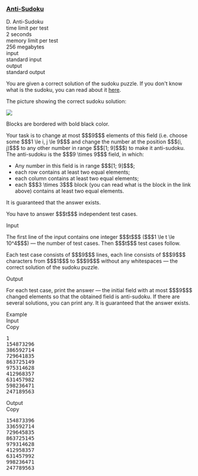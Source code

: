 <h3><a href="https://codeforces.com/contest/1335/problem/D" target="_blank" rel="noopener noreferrer">Anti-Sudoku</a></h3>

<div class="header"><div class="title">D. Anti-Sudoku</div><div class="time-limit"><div class="property-title">time limit per test</div>2 seconds</div><div class="memory-limit"><div class="property-title">memory limit per test</div>256 megabytes</div><div class="input-file input-standard"><div class="property-title">input</div>standard input</div><div class="output-file output-standard"><div class="property-title">output</div>standard output</div></div><div><p>You are given a correct solution of the sudoku puzzle. If you don't know what is the sudoku, you can read about it <a href="http://tiny.cc/636xmz">here</a>.</p><p>The picture showing the correct sudoku solution:</p><p><img class="tex-graphics" src="https://espresso.codeforces.com/e87b6f2d5c27f8907818ee930b16c8debcc12227.png" style="max-width: 100.0%;max-height: 100.0%;"></p><p>Blocks are bordered with bold black color.</p><p>Your task is to change <span class="tex-font-style-bf">at most</span> $$$9$$$ elements of this field (i.e. choose some $$$1 \le i, j \le 9$$$ and change the number at the position $$$(i, j)$$$ to any other number in range $$$[1; 9]$$$) to make it <span class="tex-font-style-bf">anti-sudoku</span>. The <span class="tex-font-style-bf">anti-sudoku</span> is the $$$9 \times 9$$$ field, in which:</p><ul> <li> Any number in this field is in range $$$[1; 9]$$$; </li><li> each row contains at least two equal elements; </li><li> each column contains at least two equal elements; </li><li> each $$$3 \times 3$$$ block (you can read what is the block in the link above) contains at least two equal elements. </li></ul><p>It is guaranteed that the answer exists.</p><p>You have to answer $$$t$$$ independent test cases.</p></div><div class="input-specification"><div class="section-title">Input</div><p>The first line of the input contains one integer $$$t$$$ ($$$1 \le t \le 10^4$$$) — the number of test cases. Then $$$t$$$ test cases follow.</p><p>Each test case consists of $$$9$$$ lines, each line consists of $$$9$$$ characters from $$$1$$$ to $$$9$$$ without any whitespaces — the correct solution of the sudoku puzzle.</p></div><div class="output-specification"><div class="section-title">Output</div><p>For each test case, print the answer — the initial field with <span class="tex-font-style-bf">at most</span> $$$9$$$ changed elements so that the obtained field is <span class="tex-font-style-bf">anti-sudoku</span>. If there are several solutions, you can print any. It is guaranteed that the answer exists.</p></div><div class="sample-tests"><div class="section-title">Example</div><div class="sample-test"><div class="input"><div class="title">Input<div title="Copy" data-clipboard-target="#id007916090468650732" id="id002667234878659547" class="input-output-copier">Copy</div></div><pre id="id007916090468650732">1
154873296
386592714
729641835
863725149
975314628
412968357
631457982
598236471
247189563
</pre></div><div class="output"><div class="title">Output<div title="Copy" data-clipboard-target="#id0035323367479734225" id="id0033358946968730885" class="input-output-copier">Copy</div></div><pre id="id0035323367479734225">154873396
336592714
729645835
863725145
979314628
412958357
631457992
998236471
247789563
</pre></div></div></div>